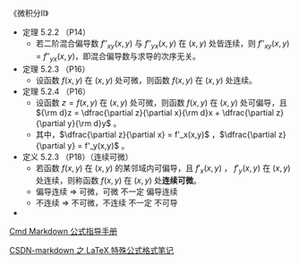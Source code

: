 《微积分Ⅱ》

- 定理 5.2.2 （P14）
    - 若二阶混合偏导数 $f''_{xy}(x,y)$ 与 $f''_{yx}(x,y)$ 在 $(x,y)$ 处皆连续，则 $f''_{xy}(x,y)$ = $f''_{yx}(x,y)$，即混合偏导数与求导的次序无关。
- 定理 5.2.3 （P16）
    - 设函数 $f(x,y)$ 在 $(x,y)$ 处可微，则函数 $f(x,y)$ 在 $(x,y)$ 处连续。
- 定理 5.2.4 （P16）
    - 设函数 $z = f(x,y)$ 在 $(x,y)$ 处可微，则函数 $f(x,y)$ 在 $(x,y)$ 处可偏导，且 ${\rm d}z = \dfrac{\partial  z}{\partial x}{\rm d}x + \dfrac{\partial z}{\partial y}{\rm d}y$ 。
    - 其中，$\dfrac{\partial z}{\partial x} = f'_x(x,y)$ ，$\dfrac{\partial z}{\partial y} = f'_y(x,y)$ 。
- 定义 5.2.3 （P18）（连续可微）
    - 若函数 $f(x,y)$ 在 $(x,y)$ 的某邻域内可偏导，且 $f'_x(x,y)$ ， $f'_y(x,y)$ 在 $(x,y)$ 处连续，则称函数 $f(x,y)$ 在 $(x,y)$ 处**连续可微**。
    - 偏导连续 $\Longrightarrow$ 可微，可微 不一定 偏导连续
    - 不连续 $\Longrightarrow$ 不可微，不连续 不一定 不可导
-  

















[Cmd Markdown 公式指导手册](https://www.zybuluo.com/codeep/note/163962)

[CSDN-markdown 之 LaTeX 特殊公式格式笔记](https://blog.csdn.net/thither_shore/article/details/52260742)

